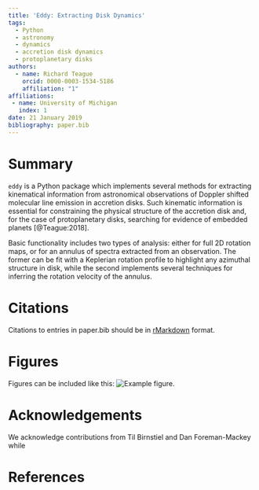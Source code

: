 ```yaml
---
title: 'Eddy: Extracting Disk Dynamics'
tags:
  - Python
  - astronomy
  - dynamics
  - accretion disk dynamics
  - protoplanetary disks
authors:
  - name: Richard Teague
    orcid: 0000-0003-1534-5186
    affiliation: "1"
affiliations:
 - name: University of Michigan
   index: 1
date: 21 January 2019
bibliography: paper.bib
---
```


# Summary

``eddy`` is a Python package which implements several methods for extracting kinematical information from astronomical observations of Doppler shifted molecular line emission in accretion disks. Such kinematic information is essential for constraining the physical structure of the accretion disk and, for the case of protoplanetary disks, searching for evidence of embedded planets [@Teague:2018].

Basic functionality includes two types of analysis: either for full 2D rotation maps, or for an annulus of spectra extracted from an observation. The former can be fit with a Keplerian rotation profile to highlight any azimuthal structure in disk, while the second implements several techniques for inferring the rotation velocity of the annulus.



# Citations

Citations to entries in paper.bib should be in
[rMarkdown](http://rmarkdown.rstudio.com/authoring_bibliographies_and_citations.html)
format.

# Figures

Figures can be included like this: ![Example figure.](figure.png)

# Acknowledgements

We acknowledge contributions from Til Birnstiel and Dan Foreman-Mackey while

# References
